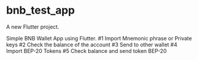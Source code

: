 # bnb_test_app

A new Flutter project.

Simple BNB Wallet App using Flutter.
#1 Import Mnemonic phrase or Private keys 
#2 Check the balance of the account
#3 Send to other wallet
#4 Import BEP-20 Tokens
#5 Check balance and send token BEP-20
